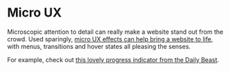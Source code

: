 Micro UX
========

Microscopic attention to detail can really make a website stand out from the crowd. Used sparingly, [micro UX effects can help bring a website to life](https://econsultancy.com/blog/63042-17-delightful-micro-ux-effects-and-transitions-for-your-website), with menus, transitions and hover states all pleasing the senses. 

For example, check out [this lovely progress indicator from the Daily Beast](http://www.thedailybeast.com/articles/2014/01/09/the-spoils-of-babylon-ifc-s-cheeky-miniseries-starring-will-ferrell-kristen-wiig-and-more.html).